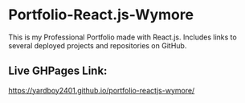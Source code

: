 # Portfolio-React.js-Wymore
This is my Professional Portfolio made with React.js. Includes links to several deployed projects and repositories on GitHub.

## Live GHPages Link:
https://yardboy2401.github.io/portfolio-reactjs-wymore/
